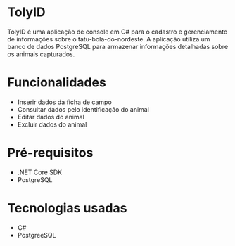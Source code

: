 # TolyID
TolyID é uma aplicação de console em C# para o cadastro e gerenciamento de informações sobre o tatu-bola-do-nordeste. A aplicação utiliza um banco de dados PostgreSQL para armazenar informações detalhadas sobre os animais capturados.

# Funcionalidades
- Inserir dados da ficha de campo
- Consultar dados pelo identificação do animal
- Editar dados do animal
- Excluir dados do animal

# Pré-requisitos
- .NET Core SDK
- PostgreSQL

# Tecnologias usadas
- C#
- PostgreeSQL
